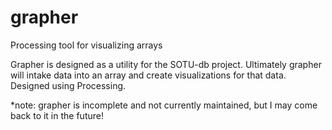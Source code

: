 # grapher
Processing tool for visualizing arrays

Grapher is designed as a utility for the SOTU-db project. Ultimately grapher will intake data into an array and create visualizations for that data. Designed using Processing.

*note: grapher is incomplete and not currently maintained, but I may come back to it in the future!

